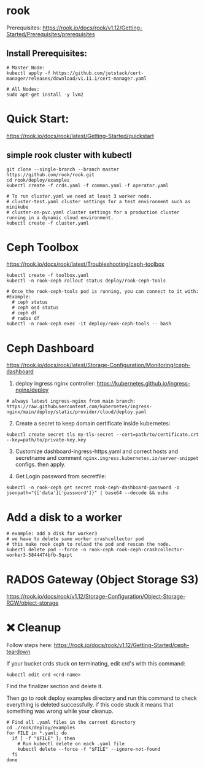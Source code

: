 # rook

Prerequisites:
https://rook.io/docs/rook/v1.12/Getting-Started/Prerequisites/prerequisites

## Install Prerequisites:

```
# Master Node:
kubectl apply -f https://github.com/jetstack/cert-manager/releases/download/v1.11.1/cert-manager.yaml
```
```
# All Nodes:
sudo apt-get install -y lvm2
```

# Quick Start:
https://rook.io/docs/rook/latest/Getting-Started/quickstart

## simple rook cluster with kubectl
```
git clone --single-branch --branch master https://github.com/rook/rook.git
cd rook/deploy/examples
kubectl create -f crds.yaml -f common.yaml -f operator.yaml

# To run cluster.yaml we need at least 3 worker node.
# cluster-test.yaml cluster settings for a test environment such as minikube
# cluster-on-pvc.yaml cluster settings for a production cluster running in a dynamic cloud environment.
kubectl create -f cluster.yaml
```

# Ceph Toolbox
https://rook.io/docs/rook/latest/Troubleshooting/ceph-toolbox

```
kubectl create -f toolbox.yaml
kubectl -n rook-ceph rollout status deploy/rook-ceph-tools

# Once the rook-ceph-tools pod is running, you can connect to it with:
#Example:
  # ceph status
  # ceph osd status
  # ceph df
  # rados df
kubectl -n rook-ceph exec -it deploy/rook-ceph-tools -- bash
```

# Ceph Dashboard
https://rook.io/docs/rook/latest/Storage-Configuration/Monitoring/ceph-dashboard

1. deploy ingress nginx controller:
https://kubernetes.github.io/ingress-nginx/deploy
```
# always latest ingress-nginx from main branch:
https://raw.githubusercontent.com/kubernetes/ingress-nginx/main/deploy/static/provider/cloud/deploy.yaml
```


2. Create a secret to keep domain certificate inside kubernetes:

```
kubectl create secret tls my-tls-secret --cert=path/to/certificate.crt --key=path/to/private-key.key
```

3. Customize dashboard-ingress-https.yaml and correct hosts and secretname and comment `nginx.ingress.kubernetes.io/server-snippet` configs. then apply.

4. Get Login password from secretfile:

```
kubectl -n rook-ceph get secret rook-ceph-dashboard-password -o jsonpath="{['data']['password']}" | base64 --decode && echo
```

# Add a disk to a worker

```
# example: add a disk for worker3
# we have to delete same worker crashcollector pod
# this make rook ceph to reload the pod and rescan the node.
kubectl delete pod --force -n rook-ceph rook-ceph-crashcollector-worker3-5844474bfb-5qzpt
```

# RADOS Gateway (Object Storage S3)
https://rook.io/docs/rook/v1.12/Storage-Configuration/Object-Storage-RGW/object-storage

# ❌ Cleanup

Follow steps here: https://rook.io/docs/rook/v1.12/Getting-Started/ceph-teardown

If your bucket crds stuck on terminating, edit crd's with this command:
```
kubectl edit crd <crd-name>
```
Find the finalizer section and delete it.

Then go to rook deploy examples directory and run this command to check everything is deleted successfully.
if this code stuck it means that something was wrong while your cleanup.
```
# Find all .yaml files in the current directory
cd ./rook/deploy/examples
for FILE in *.yaml; do
  if [ -f "$FILE" ]; then
    # Run kubectl delete on each .yaml file
    kubectl delete --force -f "$FILE" --ignore-not-found
  fi
done
```
